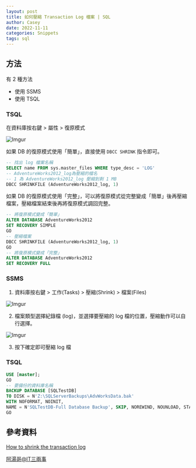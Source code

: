 ```yaml
---
layout: post
title: 如何壓縮 Transaction Log 檔案 | SQL
author: Casey
date: 2022-11-11
categories: Snippets
tags: sql
---
```



## 方法

有 2 種方法
- 使用 SSMS 
- 使用 TSQL 


### TSQL 

在資料庫按右鍵 > 屬性 > 復原模式

![Imgur](https://i.imgur.com/njsUp1j.png)

如果 DB 的復原模式使用「簡單」，直接使用 `DBCC SHRINK` 指令即可。

```sql
-- 找出 log 檔案名稱
SELECT name FROM sys.master_files WHERE type_desc = 'LOG'
-- AdventureWorks2012_log為壓縮的檔名
-- 1 為 AdventureWorks2012_log 壓縮到剩 1 MB
DBCC SHRINKFILE (AdventureWorks2012_log, 1)
```

如果 DB 的復原模式使用「完整」，可以將復原模式從完整變成「簡單」後再壓縮檔案，壓縮檔案結束後再將復原模式調回完整。

```SQL
-- 將復原模式變成「簡單」
ALTER DATABASE AdventureWorks2012
SET RECOVERY SIMPLE
GO
-- 壓縮檔案
DBCC SHRINKFILE (AdventureWorks2012_log, 1)
GO
-- 將復原模式變成「完整」
ALTER DATABASE AdventureWorks2012
SET RECOVERY FULL
```

### SSMS

1. 資料庫按右鍵 > 工作(Tasks) > 壓縮(Shrink) > 檔案(Files)

![Imgur](https://i.imgur.com/WcpMB8y.png)

2. 檔案類型選擇紀錄檔 (log)，並選擇要壓縮的 log 檔的位置，壓縮動作可以自行選擇。

![Imgur](https://i.imgur.com/2N1kHVu.png)

3. 按下確定即可壓縮 log 檔


### TSQL


```sql
USE [master];
GO
-- 要備份的資料庫名稱
BACKUP DATABASE [SQLTestDB]
TO DISK = N'Z:\SQLServerBackups\AdvWorksData.bak' 
WITH NOFORMAT, NOINIT,
NAME = N'SQLTestDB-Full Database Backup', SKIP, NOREWIND, NOUNLOAD, STATS = 10;
GO
```


## 參考資料

[How to shrink the transaction log](https://www.mssqltips.com/sqlservertutorial/3311/how-to-shrink-the-transaction-log/)

[阿湯哥@IT三兩事](https://itorz324.blogspot.com/)